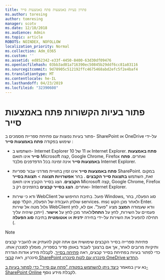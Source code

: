 ```yaml
---
title: פתרון בעיות באמצעות פתח באמצעות סייר
ms.author: toresing
author: tomresing
manager: scotv
ms.date: 12/10/2018
ms.audience: Admin
ms.topic: article
ROBOTS: NOINDEX, NOFOLLOW
localization_priority: Normal
ms.collection: Adm_O365
ms.custom: ''
ms.assetid: ed852342-e33f-4450-8400-63d30df09476
ms.openlocfilehash: 03bb3ad01a716390ec50845b29ddf6cc81a83116
ms.sourcegitcommit: 9d78905c512192ffc4675468abd2efc5f2e4baf4
ms.translationtype: MT
ms.contentlocale: he-IL
ms.lasthandoff: 04/23/2019
ms.locfileid: "32390608"
---
```

# <a name="fix-problems-with-open-with-explorer"></a>פתור בעיות הקשורות פתח באמצעות סייר

פתור בעיות נפוצות עם פתיחת ספריית מסמכים ב- SharePoint או OneDrive על-ידי שימוש בפקודה **פתח באמצעות סייר** : 
  
- השתמש ב- Internet Explorer 10 או 11 של Internet Explorer. **פתח באמצעות סייר** אינו תואם Microsoft קצה, Google Chrome, Firefox ואחרים. **פתח באמצעות סייר** אינה זמינה בכל הדפדפנים מלבד Internet Explorer. 
    
- **פתח באמצעות סייר** אינו זמין בחוויית מודרני עבור ספריות SharePoint. במקום זאת, השתמש **בתצוגת סייר הקבצים** . בחר **אפשרויות תצוגה** \> **תצוגת בסייר הקבצים**. הצג בסייר הקובץ אינו תואם Microsoft קצה, Google Chrome, Firefox ואחרים. **הצג בסייר קבצים** בהזמינים רק ב- Internet Explorer. 
    
- ודא כי שירות WebClient פועל. בתיבת החיפוש של Windows, סוג הפעלה, בחר app שולחן העבודה של הפעלה, הקלד services. msc ולאחר מכן הקש Enter. גלול מטה אל שירות WebClient וודא שעמודה **המצב** מציג "פועל". אם לא, לחץ פעמיים על השירות, לחץ על **התחל**ולאחר מכן לחץ על **אישור**. (ייתכן שיהיה עליך תחילה להפעיל את השירות על-ידי בחירה **ידנית** או **אוטומטית** בתיבה **סוג הפעלה** ). 
    
> [!NOTE]
> פתיחת ספרייה בסייר הקבצים שימושית אם אתה זקוק להעתיק או להעביר קבצים ותיקיות מרובים לאחר, אך אם ברצונך לעבוד באופן סדיר בספריה, מומלץ לסנכרן אותו. כדי לפתור בעיות בפתיחת בסייר קבצים, ראה [פתיחה בסייר](https://go.microsoft.com/fwlink/?linkid=871665). לקבלת מידע אודות הגדרת סינכרון, ראה [קבצי SharePoint סינכרון עם לקוח סינכרון OneDrive החדש](https://go.microsoft.com/fwlink/?linkid=871666).
  
נא עיין במאמר [כיצד ניתן להשתמש בפקודה "פתח עם סייר" כדי לפתור בעיות ב- SharePoint Online](https://support.office.com/article/How-to-use-the-Open-with-Explorer-command-to-troubleshoot-issues-in-SharePoint-Online-87155331-0c92-4224-a4c1-da5c21c4ade4) לקבלת מידע נוסף. 
  

